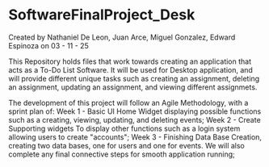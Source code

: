 # SoftwareFinalProject_Desk

Created by Nathaniel De Leon, Juan Arce, Miguel Gonzalez, Edward Espinoza on 03 - 11 - 25

This Repository holds files that work towards creating an application
that acts as a To-Do List Software. It will be used for Desktop application,
and will provide different unique tasks such as creating an assignment, deleting
an assignment, updating an assignment, and viewing different assignmets.

The development of this project will follow an Agile Methodology, with a sprint plan of:
Week 1 - Basic UI Home Widget displaying possible functions such as a creating, viewing, updating, and deleting events;
Week 2 - Create Supporting widgets To display other functions such as a login system allowing users to create "accounts";
Week 3 - Finishing Data Base Creation, creating two data bases, one for users and one for events. We will also complete any final connective steps for smooth application running;
